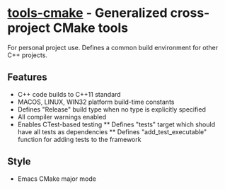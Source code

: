 **[tools-cmake](https://github.com/leighgarbs/tools-cmake)** -
  Generalized cross-project CMake tools
==========================================================

For personal project use.  Defines a common build environment for other C++
projects.

## Features ##
* C++ code builds to C++11 standard
* MACOS, LINUX, WIN32 platform build-time constants
* Defines "Release" build type when no type is explicitly specified
* All compiler warnings enabled
* Enables CTest-based testing
** Defines "tests" target which should have all tests as dependencies
** Defines "add_test_executable" function for adding tests to the framework

## Style ##
* Emacs CMake major mode
